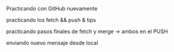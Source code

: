 Practicando con GitHub nuevamente


practicando los fetch && push & tips


practicando pasos finales de fetch y merge -> ambos en el PUSH

enviando nuevo mensaje desde local
